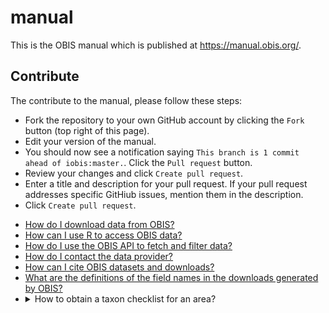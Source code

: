 # manual

This is the OBIS manual which is published at https://manual.obis.org/.

## Contribute

The contribute to the manual, please follow these steps:

- Fork the repository to your own GitHub account by clicking the `Fork` button (top right of this page).
- Edit your version of the manual.
- You should now see a notification saying `This branch is 1 commit ahead of iobis:master.`. Click the `Pull request` button.
- Review your changes and click `Create pull request`.
- Enter a title and description for your pull request. If your pull request addresses specific GitHiub issues, mention them in the description.
- Click `Create pull request`.

<ul>
  <li><a href="access.html#obis-homepage-and-dataset-pages">How do I download data from OBIS?</a></li>
  <li><a href="access.html#r-package">How can I use R to access OBIS data?</a></li>
  <li><a href="access.html#api">How do I use the OBIS API to fetch and filter data?</a></li>
  <li><a href="access.html#api">How do I contact the data provider?</a></li>
  <li><a href="citing.html">How can I cite OBIS datasets and downloads?</a></li>
  <li><a href="access.html#interpreting-downloaded-files-from-obis">What are the definitions of the field names in the downloads generated by OBIS?</a></li>
  <li>
    <details>
    <summary>How to obtain a taxon checklist for an area?</summary>
    <br>
    There are a few possible ways to obtain a taxon checklist for a given area. We will obtain a checklist of species in the Albain EEZ as an example. To do this we will create a bounding box around our area of interest, and then apply filters to simplify the geometry.
      
    ```r
    library(mregions)
    library(dplyr)
    library(robis)
    library(sf)
    #obtain Albanian EEZ as sf
    geom <- mr_shp(key = "MarineRegions:eez", filter = "Albanian Exclusive Economic Zone", maxFeatures = NULL)
    #get WKT for the bounding box
    wkt <- st_as_text(st_as_sfc(st_bbox(geom)), digits = 6)
    #fetch occurrences for bounding box
    occ <- occurrence(geometry = wkt) %>%
      st_as_sf(coords = c("decimalLongitude", "decimalLatitude"), crs = 4326)
    #filter using geometry
    occ_filtered <- occ %>%
      filter(st_intersects(geometry, geom, sparse = FALSE)) %>%
      as_tibble() %>%
      select(-geometry)
    #get taxa
    alb_taxa <- occ_filtered %>%
      group_by(phylum, class, order, family, genus, species, scientificName) %>%
      summarize(records = n())
    ```
    </details>
  </li>
</ul>
